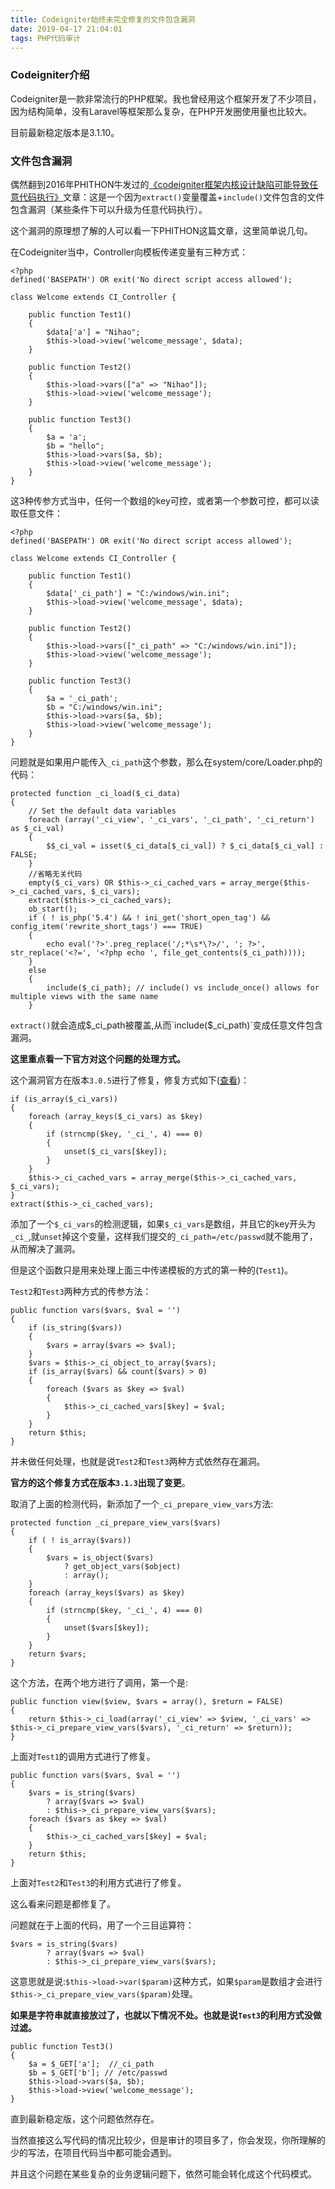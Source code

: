 ```yaml
---
title: Codeigniter始终未完全修复的文件包含漏洞
date: 2019-04-17 21:04:01
tags: PHP代码审计
---
```

### Codeigniter介绍
Codeigniter是一款非常流行的PHP框架。我也曾经用这个框架开发了不少项目，因为结构简单，没有Laravel等框架那么复杂，在PHP开发圈使用量也比较大。

目前最新稳定版本是3.1.10。

### 文件包含漏洞
偶然翻到2016年PHITHON牛发过的[《codeigniter框架内核设计缺陷可能导致任意代码执行》](https://bugs.leavesongs.com/php/codeigniter%E6%A1%86%E6%9E%B6%E5%86%85%E6%A0%B8%E8%AE%BE%E8%AE%A1%E7%BC%BA%E9%99%B7%E5%8F%AF%E8%83%BD%E5%AF%BC%E8%87%B4%E4%BB%BB%E6%84%8F%E4%BB%A3%E7%A0%81%E6%89%A7%E8%A1%8C/#)文章：这是一个因为`extract()`变量覆盖+`include()`文件包含的文件包含漏洞（某些条件下可以升级为任意代码执行）。

这个漏洞的原理想了解的人可以看一下PHITHON这篇文章，这里简单说几句。

在Codeigniter当中，Controller向模板传递变量有三种方式：

```
<?php
defined('BASEPATH') OR exit('No direct script access allowed');

class Welcome extends CI_Controller {
    
    public function Test1()
    {
        $data['a'] = "Nihao";
        $this->load->view('welcome_message', $data);
    }

    public function Test2()
    {
        $this->load->vars(["a" => "Nihao"]);
        $this->load->view('welcome_message');
    }

    public function Test3()
    {
        $a = 'a';
        $b = "hello";
        $this->load->vars($a, $b);
        $this->load->view('welcome_message');
    }
}

```

这3种传参方式当中，任何一个数组的key可控，或者第一个参数可控，都可以读取任意文件：

```
<?php
defined('BASEPATH') OR exit('No direct script access allowed');

class Welcome extends CI_Controller {
    
    public function Test1()
    {
        $data['_ci_path'] = "C:/windows/win.ini";
        $this->load->view('welcome_message', $data);
    }

    public function Test2()
    {
        $this->load->vars(["_ci_path" => "C:/windows/win.ini"]);
        $this->load->view('welcome_message');
    }

    public function Test3()
    {
        $a = '_ci_path';
        $b = "C:/windows/win.ini";
        $this->load->vars($a, $b);
        $this->load->view('welcome_message');
    }
}
```
问题就是如果用户能传入`_ci_path`这个参数，那么在system/core/Loader.php的代码：

```
protected function _ci_load($_ci_data)
{
	// Set the default data variables
	foreach (array('_ci_view', '_ci_vars', '_ci_path', '_ci_return') as $_ci_val)
	{
		$$_ci_val = isset($_ci_data[$_ci_val]) ? $_ci_data[$_ci_val] : FALSE;
	}
	//省略无关代码
	empty($_ci_vars) OR $this->_ci_cached_vars = array_merge($this->_ci_cached_vars, $_ci_vars);
	extract($this->_ci_cached_vars);
	ob_start();
	if ( ! is_php('5.4') && ! ini_get('short_open_tag') && config_item('rewrite_short_tags') === TRUE)
	{
		echo eval('?>'.preg_replace('/;*\s*\?>/', '; ?>', str_replace('<?=', '<?php echo ', file_get_contents($_ci_path))));
	}
	else
	{
		include($_ci_path); // include() vs include_once() allows for multiple views with the same name
	}
```
`extract()`就会造成$_ci_path被覆盖,从而`include($_ci_path)`变成任意文件包含漏洞。

**这里重点看一下官方对这个问题的处理方式。**

这个漏洞官方在版本`3.0.5`进行了修复，修复方式如下([查看](https://github.com/bcit-ci/CodeIgniter/blob/3.0.5/system/core/Loader.php#L930))：
```
if (is_array($_ci_vars))
{
	foreach (array_keys($_ci_vars) as $key)
	{
		if (strncmp($key, '_ci_', 4) === 0)
		{
			unset($_ci_vars[$key]);
		}
	}
	$this->_ci_cached_vars = array_merge($this->_ci_cached_vars, $_ci_vars);
}
extract($this->_ci_cached_vars);
```
添加了一个`$_ci_vars`的检测逻辑，如果`$_ci_vars`是数组，并且它的key开头为`_ci_`,就`unset`掉这个变量，这样我们提交的`_ci_path=/etc/passwd`就不能用了，从而解决了漏洞。

但是这个函数只是用来处理上面三中传递模板的方式的第一种的(`Test1`)。

`Test2`和`Test3`两种方式的传参方法：

```
public function vars($vars, $val = '')
{
	if (is_string($vars))
	{
		$vars = array($vars => $val);
	}
	$vars = $this->_ci_object_to_array($vars);
	if (is_array($vars) && count($vars) > 0)
	{
		foreach ($vars as $key => $val)
		{
			$this->_ci_cached_vars[$key] = $val;
		}
	}
	return $this;
}

```
并未做任何处理，也就是说`Test2`和`Test3`两种方式依然存在漏洞。


**官方的这个修复方式在版本`3.1.3`出现了变更**。

取消了上面的检测代码，新添加了一个`_ci_prepare_view_vars`方法:
```
protected function _ci_prepare_view_vars($vars)
{
	if ( ! is_array($vars))
	{
		$vars = is_object($vars)
			? get_object_vars($object)
			: array();
	}
	foreach (array_keys($vars) as $key)
	{
		if (strncmp($key, '_ci_', 4) === 0)
		{
			unset($vars[$key]);
		}
	}
	return $vars;
}
```
这个方法，在两个地方进行了调用，第一个是:

```
public function view($view, $vars = array(), $return = FALSE)
{
	return $this->_ci_load(array('_ci_view' => $view, '_ci_vars' => $this->_ci_prepare_view_vars($vars), '_ci_return' => $return));
}
```
上面对`Test1`的调用方式进行了修复。

```
public function vars($vars, $val = '')
{
	$vars = is_string($vars)
		? array($vars => $val)
		: $this->_ci_prepare_view_vars($vars);
	foreach ($vars as $key => $val)
	{
		$this->_ci_cached_vars[$key] = $val;
	}
	return $this;
}
```
上面对`Test2`和`Test3`的利用方式进行了修复。

这么看来问题是都修复了。

问题就在于上面的代码，用了一个三目运算符：

```
$vars = is_string($vars)
		? array($vars => $val)
		: $this->_ci_prepare_view_vars($vars);
```

这意思就是说:`$this->load->var($param)`这种方式，如果`$param`是数组才会进行`$this->_ci_prepare_view_vars($param)`处理。

**如果是字符串就直接放过了，也就以下情况不处。也就是说`Test3`的利用方式没做过滤。**

```
public function Test3()
{
    $a = $_GET['a'];  //_ci_path
    $b = $_GET['b']; // /etc/passwd
    $this->load->vars($a, $b);
    $this->load->view('welcome_message');
}
```

直到最新稳定版，这个问题依然存在。

当然直接这么写代码的情况比较少，但是审计的项目多了，你会发现，你所理解的少的写法，在项目代码当中都可能会遇到。

并且这个问题在某些复杂的业务逻辑问题下，依然可能会转化成这个代码模式。